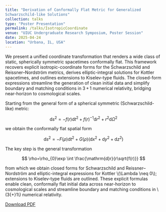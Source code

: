 ```yaml
---
title: "Derivation of Conformally Flat Metric for Generalized
Schwarzschild-like Solutions"
collection: talks
type: "Poster Presentation"
permalink: /talks/IsotropicCoordinate
venue: "UIUC Undergraduate Research Symposium, Poster Session"
date: 2025-04-24
location: "Urbana, IL, USA"
---
```

We present a unified coordinate transformation that renders a wide class of static, spherically symmetric spacetimes conformally flat. This framework recovers explicit isotropic-coordinate forms for the Schwarzschild and Reissner–Nordström metrics, derives elliptic-integral solutions for Kottler spacetimes, and outlines extensions to Kiselev-type fluids. The closed-form expressions streamline the generation of clean initial data and simplify boundary and matching conditions in 3 + 1 numerical relativity, bridging near-horizon to cosmological scales.

Starting from the general form of a spherical symmetric (Schwarzschild-like) metric:

$$
\mathrm{d}s^{2}= -f(r)\mathrm{d}t^{2}+f(r)^{-1}\mathrm{d}r^{2}+r^{2}\mathrm{d}\Omega^{2}
$$

we obtain the conformally flat spatial form

$$
\mathrm{d}s^{2}= -F(\rho)\mathrm{d}t^{2}+G(\rho)(\mathrm{d}x^{2}+\mathrm{d}y^{2}+\mathrm{d}z^{2})
$$

The key step is the general transformation

$$
\rho=\rho_{0}\exp \int \frac{\mathrm{d}r}{r\sqrt{f(r)}}
$$

from which we obtain closed forms for Schwarzschild and Reissner–Nordström and elliptic-integral expressions for Kottler \\(\Lambda \neq 0\\); extensions to Kiselev-type fluids are outlined.
These explicit formulas enable clean, conformally flat initial data across near-horizon to cosmological scales and streamline boundary and matching conditions in \\(3{+}1\\) numerical relativity.
<p><a href="{{ 'files/Isotropic_Coordinate_Poster.pdf' | relative_url }}" download>Download PDF</a></p>
